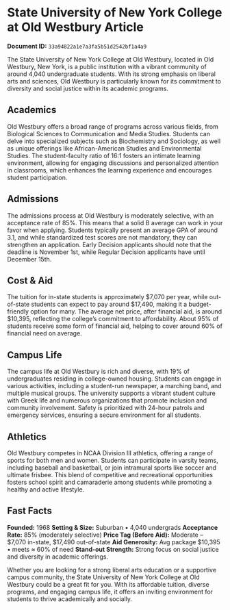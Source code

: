 # State University of New York College at Old Westbury Article

**Document ID:** `33a94822a1e7a3fa5b51d2542bf1a4a9`

The State University of New York College at Old Westbury, located in Old Westbury, New York, is a public institution with a vibrant community of around 4,040 undergraduate students. With its strong emphasis on liberal arts and sciences, Old Westbury is particularly known for its commitment to diversity and social justice within its academic programs.

## Academics
Old Westbury offers a broad range of programs across various fields, from Biological Sciences to Communication and Media Studies. Students can delve into specialized subjects such as Biochemistry and Sociology, as well as unique offerings like African-American Studies and Environmental Studies. The student-faculty ratio of 16:1 fosters an intimate learning environment, allowing for engaging discussions and personalized attention in classrooms, which enhances the learning experience and encourages student participation.

## Admissions
The admissions process at Old Westbury is moderately selective, with an acceptance rate of 85%. This means that a solid B average can work in your favor when applying. Students typically present an average GPA of around 3.1, and while standardized test scores are not mandatory, they can strengthen an application. Early Decision applicants should note that the deadline is November 1st, while Regular Decision applicants have until December 15th.

## Cost & Aid
The tuition for in-state students is approximately $7,070 per year, while out-of-state students can expect to pay around $17,490, making it a budget-friendly option for many. The average net price, after financial aid, is around $10,395, reflecting the college’s commitment to affordability. About 95% of students receive some form of financial aid, helping to cover around 60% of financial need on average.

## Campus Life
The campus life at Old Westbury is rich and diverse, with 19% of undergraduates residing in college-owned housing. Students can engage in various activities, including a student-run newspaper, a marching band, and multiple musical groups. The university supports a vibrant student culture with Greek life and numerous organizations that promote inclusion and community involvement. Safety is prioritized with 24-hour patrols and emergency services, ensuring a secure environment for all students.

## Athletics
Old Westbury competes in NCAA Division III athletics, offering a range of sports for both men and women. Students can participate in varsity teams, including baseball and basketball, or join intramural sports like soccer and ultimate frisbee. This blend of competitive and recreational opportunities fosters school spirit and camaraderie among students while promoting a healthy and active lifestyle.

## Fast Facts
**Founded:** 1968
**Setting & Size:** Suburban • 4,040 undergrads
**Acceptance Rate:** 85% (moderately selective)
**Price Tag (Before Aid):** Moderate – $7,070 in-state, $17,490 out-of-state
**Aid Generosity:** Avg package $10,395 • meets ≈ 60% of need
**Stand-out Strength:** Strong focus on social justice and diversity in academic offerings.

Whether you are looking for a strong liberal arts education or a supportive campus community, the State University of New York College at Old Westbury could be a great fit for you. With its affordable tuition, diverse programs, and engaging campus life, it offers an inviting environment for students to thrive academically and socially.
